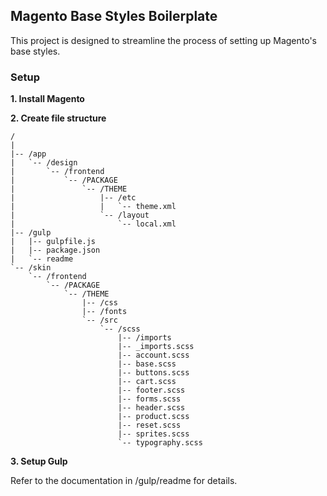 ## Magento Base Styles Boilerplate

This project is designed to streamline the process of setting up Magento's base styles. 

### Setup

**1. Install Magento**

**2. Create file structure**

```
/
|
|-- /app
|   `-- /design
|       `-- /frontend
|           `-- /PACKAGE
|               `-- /THEME
|                   |-- /etc
|                   |   `-- theme.xml
|                   `-- /layout
|                       `-- local.xml
|-- /gulp
|   |-- gulpfile.js
|   |-- package.json
|   `-- readme
`-- /skin
    `-- /frontend
        `-- /PACKAGE
            `-- /THEME
                |-- /css
                |-- /fonts
                `-- /src
                    `-- /scss
                        |-- /imports
                        |-- _imports.scss
                        |-- account.scss
                        |-- base.scss
                        |-- buttons.scss
                        |-- cart.scss
                        |-- footer.scss
                        |-- forms.scss
                        |-- header.scss
                        |-- product.scss
                        |-- reset.scss
                        |-- sprites.scss
                        `-- typography.scss
```

**3. Setup Gulp**

Refer to the documentation in /gulp/readme for details.



